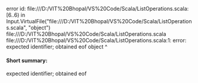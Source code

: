 error id: file:///D:/VIT%20Bhopal/VS%20Code/Scala/ListOperations.scala:[6..6) in Input.VirtualFile("file:///D:/VIT%20Bhopal/VS%20Code/Scala/ListOperations.scala", "object")
file:///D:/VIT%20Bhopal/VS%20Code/Scala/ListOperations.scala
file:///D:/VIT%20Bhopal/VS%20Code/Scala/ListOperations.scala:1: error: expected identifier; obtained eof
object
      ^
#### Short summary: 

expected identifier; obtained eof